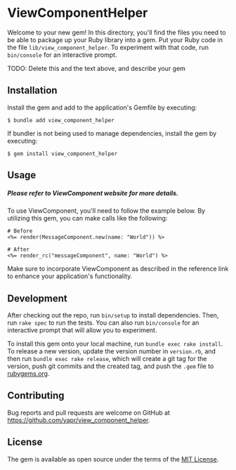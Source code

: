 # ViewComponentHelper

Welcome to your new gem! In this directory, you'll find the files you need to be able to package up your Ruby library into a gem. Put your Ruby code in the file `lib/view_component_helper`. To experiment with that code, run `bin/console` for an interactive prompt.

TODO: Delete this and the text above, and describe your gem

## Installation

Install the gem and add to the application's Gemfile by executing:

    $ bundle add view_component_helper

If bundler is not being used to manage dependencies, install the gem by executing:

    $ gem install view_component_helper

## Usage

##### Please refer to ViewComponent website for more details.

To use ViewComponent, you'll need to follow the example below. By utilizing this gem, you can make calls like the following:

```
# Before
<%= render(MessageComponent.new(name: "World")) %>

# After
<%= render_rc("messageComponent", name: "World") %>
```

Make sure to incorporate ViewComponent as described in the reference link to enhance your application's functionality.



## Development

After checking out the repo, run `bin/setup` to install dependencies. Then, run `rake spec` to run the tests. You can also run `bin/console` for an interactive prompt that will allow you to experiment.

To install this gem onto your local machine, run `bundle exec rake install`. To release a new version, update the version number in `version.rb`, and then run `bundle exec rake release`, which will create a git tag for the version, push git commits and the created tag, and push the `.gem` file to [rubygems.org](https://rubygems.org).

## Contributing

Bug reports and pull requests are welcome on GitHub at https://github.com/yapr/view_component_helper.

## License

The gem is available as open source under the terms of the [MIT License](https://opensource.org/licenses/MIT).
